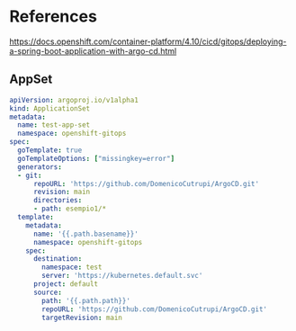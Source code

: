 # References

https://docs.openshift.com/container-platform/4.10/cicd/gitops/deploying-a-spring-boot-application-with-argo-cd.html

## AppSet
```yaml
apiVersion: argoproj.io/v1alpha1
kind: ApplicationSet
metadata:
  name: test-app-set
  namespace: openshift-gitops
spec:
  goTemplate: true
  goTemplateOptions: ["missingkey=error"]
  generators:
  - git:
      repoURL: 'https://github.com/DomenicoCutrupi/ArgoCD.git'
      revision: main
      directories:
      - path: esempio1/*
  template:
    metadata:
      name: '{{.path.basename}}'
      namespace: openshift-gitops
    spec:
      destination:
        namespace: test
        server: 'https://kubernetes.default.svc'
      project: default
      source:
        path: '{{.path.path}}'
        repoURL: 'https://github.com/DomenicoCutrupi/ArgoCD.git'
        targetRevision: main
```
